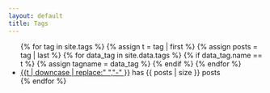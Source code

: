 ```yaml
---
layout: default
title: Tags
---
```


<ul class="tags">
{% for tag in site.tags %}
  {% assign t = tag | first %}
  {% assign posts = tag | last %}
  {% for data_tag in site.data.tags %}
    {% if data_tag.name == t %}
      {% assign tagname = data_tag %}
    {% endif %}
  {% endfor %}
  <li><a href="/tags/{{ tagname.slug }}">{{t | downcase | replace:" ","-" }}</a> has {{ posts | size }} posts</li>
{% endfor %}
</ul>